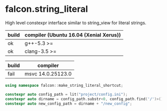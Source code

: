 # falcon.string_literal

High level constexpr interface similar to string_view for literal strings.


build | compiler (Ubuntu 16.04 (Xenial Xerus))
---|---
ok | g++-5.3 >=
ok | clang-3.5 >=

build | compiler
---|---
fail | msvc 14.0.25123.0


``` cpp
using namespace falcon::make_string_literal_shortcut;

constexpr auto config_path = lit("project/config.ini");
constexpr auto dirname = config_path.substr<0, config_path.find('/')>();
constexpr auto new_config_path = dirname + "/new_config";
```
